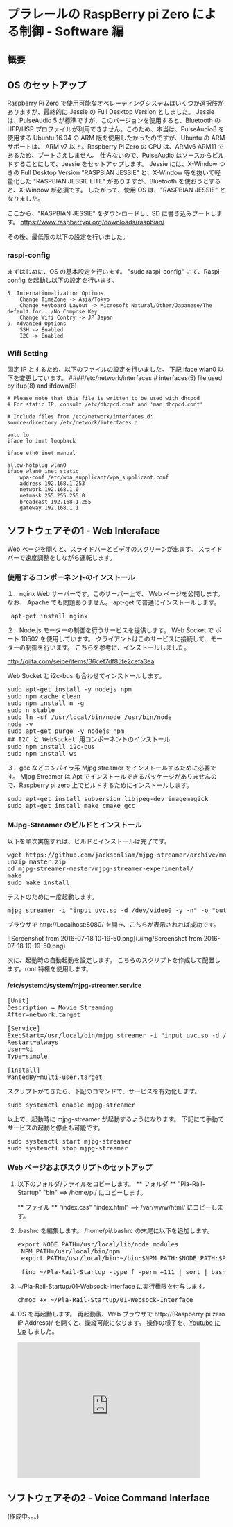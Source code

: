 # プラレールの RaspBerry pi Zero による制御 - Software 編
## 概要

## OS のセットアップ
Raspberry Pi Zero で使用可能なオペレーティングシステムはいくつか選択肢がありますが、最終的に Jessie の Full Desktop Version としました。
Jessie は、PulseAudio 5 が標準ですが、このバージョンを使用すると、Bluetooth の HFP/HSP プロファイルが利用できません。このため、本当は、PulseAudio8 を使用する Ubuntu 16.04 の ARM 版を使用したかったのですが、Ubuntu の ARM サポートは、 ARM v7 以上。Raspberry Pi Zero の CPU は、ARMv6 ARM11 であるため、ブートさえしません。
仕方ないので、PulseAudio はソースからビルドすることにして、Jessie をセットアップします。
Jessie には、X-Window つきの Full Desktop Version "RASPBIAN JESSIE" と、X-Window 等を抜いて軽量化した "RASPBIAN JESSIE LITE" がありますが、Bluetooth を使おうとすると、X-Window が必須です。
したがって、使用 OS は、"RASPBIAN JESSIE" となりました。

ここから、"RASPBIAN JESSIE" をダウンロードし、SD に書き込みブートします。
https://www.raspberrypi.org/downloads/raspbian/

その後、最低限の以下の設定を行いました。

### raspi-config
まずはじめに、OS の基本設定を行います。
"sudo raspi-config" にて、Raspi-config を起動し以下の設定を行います。

	5. Internationalization Options
		Change TimeZone -> Asia/Tokyo
        Change Keyboard Layout -> Microsoft Natural/Other/Japanese/The default for.../No Compose Key
        Change Wifi Contry -> JP Japan
	9. Advanced Options
		SSH -> Enabled
		I2C -> Enabled

### Wifi Setting
固定 IP とするため、以下のファイルの設定を行いました。
下記 iface wlan0 以下を変更しています。
####/etc/network/interfaces
    # interfaces(5) file used by ifup(8) and ifdown(8)

    # Please note that this file is written to be used with dhcpcd
    # For static IP, consult /etc/dhcpcd.conf and 'man dhcpcd.conf'

    # Include files from /etc/network/interfaces.d:
    source-directory /etc/network/interfaces.d

    auto lo
    iface lo inet loopback

    iface eth0 inet manual

    allow-hotplug wlan0
    iface wlan0 inet static
        wpa-conf /etc/wpa_supplicant/wpa_supplicant.conf
        address	192.168.1.253
        network 192.168.1.0
        netmask 255.255.255.0
        broadcast 192.168.1.255
        gateway 192.168.1.1


## ソフトウェアその1 - Web Interaface
Web ページを開くと、スライドバーとビデオのスクリーンが出ます。
スライドバーで速度調整をしながら運転します。

### 使用するコンポーネントのインストール
１．nginx
Web サーバーです。このサーバー上で、 Web ページを公開します。
なお、 Apache でも問題ありません。
apt-get で普通にインストールします。

<PRE> apt-get install nginx
</PRE>


２．Node.js
モーターの制御を行うサービスを提供します。
Web Socket で ポート 10502 を使用しています。
クライアントはこのサービスに接続して、モーターの制御を行います。
こちらを参考に、インストールしました。

http://qiita.com/seibe/items/36cef7df85fe2cefa3ea

Web Socket と i2c-bus も合わせてインストールします。

<PRE>sudo apt-get install -y nodejs npm
sudo npm cache clean
sudo npm install n -g
sudo n stable
sudo ln -sf /usr/local/bin/node /usr/bin/node
node -v
sudo apt-get purge -y nodejs npm
## I2C と WebSocket 用コンポーネントのインストール
sudo npm install i2c-bus
sudo npm install ws
</PRE>

３．gcc などコンパイラ系
Mjpg streamer をインストールするために必要です。
Mjpg Streamer は Apt でインストールできるパッケージがありませんので、Raspberry pi zero 上でビルドするためにインストールします。

<PRE>sudo apt-get install subversion libjpeg-dev imagemagick
sudo apt-get install make cmake gcc
</PRE>

### MJpg-Streamer のビルドとインストール
以下を順次実施すれば、ビルドとインストールは完了です。
<PRE>wget https://github.com/jacksonliam/mjpg-streamer/archive/master.zip
unzip master.zip 
cd mjpg-streamer-master/mjpg-streamer-experimental/
make
sudo make install
</PRE>

テストのために一度起動します。

<PRE>mjpg_streamer -i "input_uvc.so -d /dev/video0 -y -n" -o "output_http.so -w /usr/local/share/mjpg-streamer/www/ -p 8080"
</PRE>

ブラウザで http://Localhost:8080/ を開き、こちらが表示されれば成功です。

![Screenshot from 2016-07-18 10-19-50.png](./img/Screenshot from 2016-07-18 10-19-50.png)

次に、起動時の自動起動を設定します。
こちらのスクリプトを作成して配置します。root 特権を使用します。

#### /etc/systemd/system/mjpg-streamer.service
<PRE>[Unit]
Description = Movie Streaming
After=network.target

[Service]
ExecStart=/usr/local/bin/mjpg_streamer -i "input_uvc.so -d /dev/video0 -r 320x240 -f 30 -y -n" -o "output_http.so -w /usr/local/share/mjpg-streamer/www/ -p 8080"
Restart=always
User=%i
Type=simple

[Install]
WantedBy=multi-user.target
</PRE>

スクリプトができたら、下記のコマンドで、サービスを有効化します。

<PRE>sudo systemctl enable mjpg-streamer
</PRE>

以上で、起動時に mjpg-streamer が起動するようになります。
下記にて手動でサービスの起動と停止も可能です。

<PRE>sudo systemctl start mjpg-streamer
sudo systemctl stop mjpg-streamer</PRE>

### Web ページおよびスクリプトのセットアップ
1. 以下のフォルダ/ファイルをコピーします。
    ** フォルダ **
    "Pla-Rail-Startup"
    "bin"
    ==> /home/pi/ にコピーします。

    ** ファイル **
    "index.css"
    "index.html"
    ==> /var/www/html/ にコピーします。

2. .bashrc を編集します。
    /home/pi/.bashrc の末尾に以下を追加します。

    <PRE>export NODE_PATH=/usr/local/lib/node_modules
    NPM_PATH=/usr/local/bin/npm
    export PATH=/usr/local/bin:~/bin:$NPM_PATH:$NODE_PATH:$PATH

    find ~/Pla-Rail-Startup -type f -perm +111 | sort | bash &</PRE>

3. ~/Pla-Rail-Startup/01-Websock-Interface に実行権限を付与します。
	<PRE>chmod +x ~/Pla-Rail-Startup/01-Websock-Interface </PRE>
    
4. OS を再起動します。
	再起動後、Web ブラウザで http://(Raspberry pi zero IP Address)/ を開くと、操縦可能になります。
    操作の様子を、[Youtube に Up](https://youtu.be/m4cnAravc4Q) しました。
    <iframe width="420" height="315" src="https://www.youtube.com/embed/m4cnAravc4Q" frameborder="0" allowfullscreen></iframe>


## ソフトウェアその2 - Voice Command Interface
(作成中。。。)